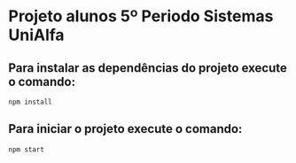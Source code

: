 # Projeto alunos 5º Periodo Sistemas UniAlfa



## Para instalar as dependências do projeto execute o comando:

```
npm install
```
## Para iniciar o projeto execute o comando:

```
npm start
```


